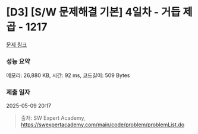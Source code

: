 # [D3] [S/W 문제해결 기본] 4일차 - 거듭 제곱 - 1217 

[문제 링크](https://swexpertacademy.com/main/code/problem/problemDetail.do?contestProbId=AV14dUIaAAUCFAYD) 

### 성능 요약

메모리: 26,880 KB, 시간: 92 ms, 코드길이: 509 Bytes

### 제출 일자

2025-05-09 20:17



> 출처: SW Expert Academy, https://swexpertacademy.com/main/code/problem/problemList.do